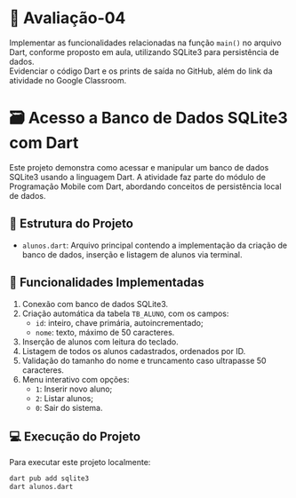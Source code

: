 # 📒 Avaliação-04

Implementar as funcionalidades relacionadas na função `main()` no arquivo Dart, conforme proposto em aula, utilizando SQLite3 para persistência de dados.  
Evidenciar o código Dart e os prints de saída no GitHub, além do link da atividade no Google Classroom.

# 🗃️ Acesso a Banco de Dados SQLite3 com Dart

Este projeto demonstra como acessar e manipular um banco de dados SQLite3 usando a linguagem Dart. A atividade faz parte do módulo de Programação Mobile com Dart, abordando conceitos de persistência local de dados.

## 📁 Estrutura do Projeto

- `alunos.dart`: Arquivo principal contendo a implementação da criação de banco de dados, inserção e listagem de alunos via terminal.

## 🧪 Funcionalidades Implementadas

1. Conexão com banco de dados SQLite3.
2. Criação automática da tabela `TB_ALUNO`, com os campos:
   - `id`: inteiro, chave primária, autoincrementado;
   - `nome`: texto, máximo de 50 caracteres.
3. Inserção de alunos com leitura do teclado.
4. Listagem de todos os alunos cadastrados, ordenados por ID.
5. Validação do tamanho do nome e truncamento caso ultrapasse 50 caracteres.
6. Menu interativo com opções:
   - `1`: Inserir novo aluno;
   - `2`: Listar alunos;
   - `0`: Sair do sistema.


## 💻 Execução do Projeto

Para executar este projeto localmente:

```bash
dart pub add sqlite3
dart alunos.dart
